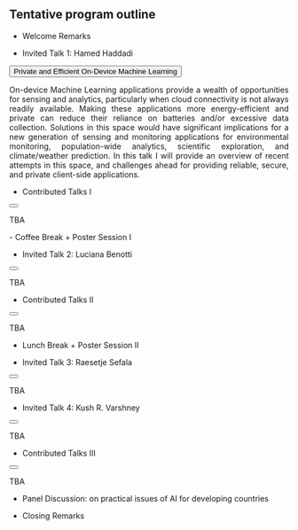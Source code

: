 
## Tentative program outline

- Welcome Remarks

- Invited Talk 1: Hamed Haddadi
<div>
<button type="button" class="collapsible">Private and Efficient On-Device Machine Learning</button>
<div class="content">
  <p align='justify'>On-device Machine Learning applications provide a wealth of opportunities for sensing and analytics, particularly when cloud connectivity is not always readily available. Making these applications more energy-efficient and private can reduce their reliance on batteries and/or excessive data collection. Solutions in this space would have significant implications for a new generation of sensing and monitoring applications for environmental monitoring, population-wide analytics, scientific exploration, and climate/weather prediction. In this talk I will provide an overview of recent attempts in this space, and challenges ahead for providing reliable, secure, and private client-side applications.</p>
</div>
</div>

- Contributed Talks I
<div>
<button type="button" class="collapsible"></button>
<div class="content">
  <p align='justify'>TBA</p>
</div>
</div>
- Coffee Break + Poster Session I

- Invited Talk 2: Luciana Benotti
<div>
<button type="button" class="collapsible"></button>
<div class="content">
  <p>TBA</p>
</div>
</div>

- Contributed Talks II
<div>
<button type="button" class="collapsible"></button>
<div class="content">
  <p align='justify'>TBA</p>
</div>
</div>

- Lunch Break + Poster Session II

- Invited Talk 3: Raesetje Sefala
<div>
<button type="button" class="collapsible"></button>
<div class="content">
  <p>TBA</p>
</div>
</div>

- Invited Talk 4: Kush R. Varshney
<div>
<button type="button" class="collapsible"></button>
<div class="content">
  <p>TBA</p>
</div>
</div>

- Contributed Talks III
<div>
<button type="button" class="collapsible"></button>
<div class="content">
  <p>TBA</p>
</div>
</div>


- Panel Discussion: on practical issues of AI for developing countries

- Closing Remarks


<script>
var coll = document.getElementsByClassName("collapsible");
var i;

for (i = 0; i < coll.length; i++) {
  coll[i].addEventListener("click", function() {
    this.classList.toggle("active");
    var content = this.nextElementSibling;
    if (content.style.display === "block") {
      content.style.display = "none";
    } else {
      content.style.display = "block";
    }
  });
}
</script>

